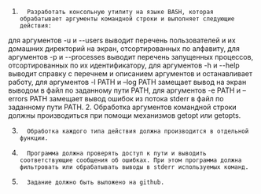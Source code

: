 1.       Разработать консольную утилиту на языке BASH, которая обрабатывает аргументы командной строки и выполняет следующие действия:

 для аргументов -u и --users выводит перечень пользователей и их домашних директорий на экран, отсортированных по алфавиту,
для аргументов -p и --processes выводит перечень запущенных процессов, отсортированных по их идентификатору,
для аргументов -h и --help выводит справку с перечнем и описанием аргументов и останавливает работу,
для аргументов -l PATH и –log PATH замещает вывод на экран выводом в файл по заданному пути PATH,
для аргументов -e PATH и –errors PATH замещает вывод ошибок из потока stderr в файл по заданному пути PATH.
2.       Обработка аргументов командной строки должны производиться при  помощи механизмов getopt или getopts.

3.       Обработка каждого типа действия должна производится в отдельной функции.

4.       Программа должна проверять доступ к пути и выводить соответствующие сообщения об ошибках. При этом программа должна фильтровать или обрабатывать выводы в stderr используемых команд.

5.       Задание должно быть выложено на github.